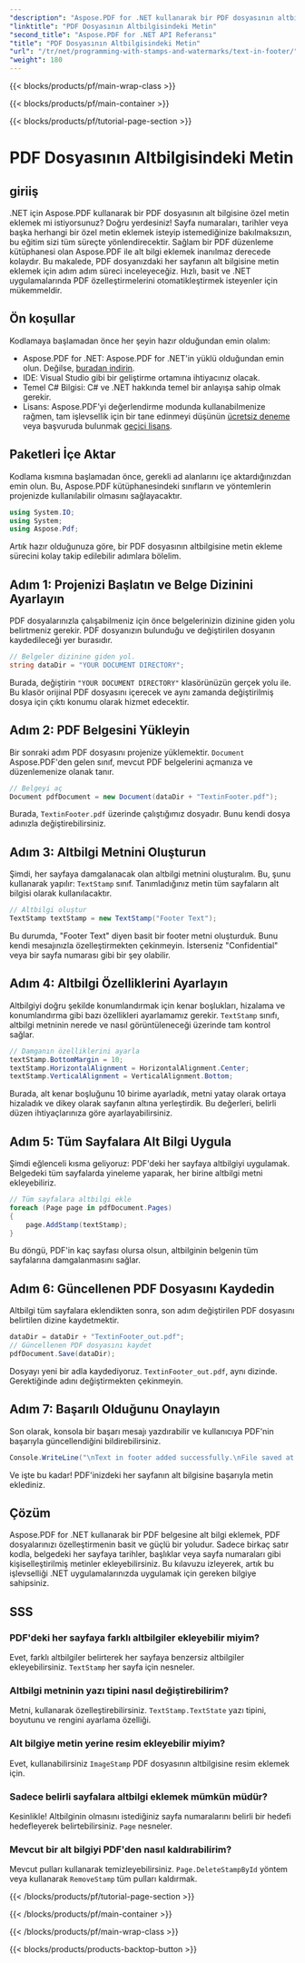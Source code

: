 ```yaml
---
"description": "Aspose.PDF for .NET kullanarak bir PDF dosyasının altbilgisine nasıl kolayca metin ekleyeceğinizi öğrenin. Sorunsuz entegrasyon için adım adım kılavuz dahildir."
"linktitle": "PDF Dosyasının Altbilgisindeki Metin"
"second_title": "Aspose.PDF for .NET API Referansı"
"title": "PDF Dosyasının Altbilgisindeki Metin"
"url": "/tr/net/programming-with-stamps-and-watermarks/text-in-footer/"
"weight": 180
---
```


{{< blocks/products/pf/main-wrap-class >}}

{{< blocks/products/pf/main-container >}}

{{< blocks/products/pf/tutorial-page-section >}}

# PDF Dosyasının Altbilgisindeki Metin

## giriiş

.NET için Aspose.PDF kullanarak bir PDF dosyasının alt bilgisine özel metin eklemek mi istiyorsunuz? Doğru yerdesiniz! Sayfa numaraları, tarihler veya başka herhangi bir özel metin eklemek isteyip istemediğinize bakılmaksızın, bu eğitim sizi tüm süreçte yönlendirecektir. Sağlam bir PDF düzenleme kütüphanesi olan Aspose.PDF ile alt bilgi eklemek inanılmaz derecede kolaydır. Bu makalede, PDF dosyanızdaki her sayfanın alt bilgisine metin eklemek için adım adım süreci inceleyeceğiz. Hızlı, basit ve .NET uygulamalarında PDF özelleştirmelerini otomatikleştirmek isteyenler için mükemmeldir.


## Ön koşullar

Kodlamaya başlamadan önce her şeyin hazır olduğundan emin olalım:

- Aspose.PDF for .NET: Aspose.PDF for .NET'in yüklü olduğundan emin olun. Değilse, [buradan indirin](https://releases.aspose.com/pdf/net/).
- IDE: Visual Studio gibi bir geliştirme ortamına ihtiyacınız olacak.
- Temel C# Bilgisi: C# ve .NET hakkında temel bir anlayışa sahip olmak gerekir.
- Lisans: Aspose.PDF'yi değerlendirme modunda kullanabilmenize rağmen, tam işlevsellik için bir tane edinmeyi düşünün [ücretsiz deneme](https://releases.aspose.com/) veya başvuruda bulunmak [geçici lisans](https://purchase.aspose.com/temporary-license/).

## Paketleri İçe Aktar

Kodlama kısmına başlamadan önce, gerekli ad alanlarını içe aktardığınızdan emin olun. Bu, Aspose.PDF kütüphanesindeki sınıfların ve yöntemlerin projenizde kullanılabilir olmasını sağlayacaktır.

```csharp
using System.IO;
using System;
using Aspose.Pdf;
```

Artık hazır olduğunuza göre, bir PDF dosyasının altbilgisine metin ekleme sürecini kolay takip edilebilir adımlara bölelim.

## Adım 1: Projenizi Başlatın ve Belge Dizinini Ayarlayın

PDF dosyalarınızla çalışabilmeniz için önce belgelerinizin dizinine giden yolu belirtmeniz gerekir. PDF dosyanızın bulunduğu ve değiştirilen dosyanın kaydedileceği yer burasıdır.

```csharp
// Belgeler dizinine giden yol.
string dataDir = "YOUR DOCUMENT DIRECTORY";
```

Burada, değiştirin `"YOUR DOCUMENT DIRECTORY"` klasörünüzün gerçek yolu ile. Bu klasör orijinal PDF dosyasını içerecek ve aynı zamanda değiştirilmiş dosya için çıktı konumu olarak hizmet edecektir.

## Adım 2: PDF Belgesini Yükleyin

Bir sonraki adım PDF dosyasını projenize yüklemektir. `Document` Aspose.PDF'den gelen sınıf, mevcut PDF belgelerini açmanıza ve düzenlemenize olanak tanır.

```csharp
// Belgeyi aç
Document pdfDocument = new Document(dataDir + "TextinFooter.pdf");
```

Burada, `TextinFooter.pdf` üzerinde çalıştığımız dosyadır. Bunu kendi dosya adınızla değiştirebilirsiniz.

## Adım 3: Altbilgi Metnini Oluşturun

Şimdi, her sayfaya damgalanacak olan altbilgi metnini oluşturalım. Bu, şunu kullanarak yapılır: `TextStamp` sınıf. Tanımladığınız metin tüm sayfaların alt bilgisi olarak kullanılacaktır.

```csharp
// Altbilgi oluştur
TextStamp textStamp = new TextStamp("Footer Text");
```

Bu durumda, "Footer Text" diyen basit bir footer metni oluşturduk. Bunu kendi mesajınızla özelleştirmekten çekinmeyin. İsterseniz "Confidential" veya bir sayfa numarası gibi bir şey olabilir.

## Adım 4: Altbilgi Özelliklerini Ayarlayın

Altbilgiyi doğru şekilde konumlandırmak için kenar boşlukları, hizalama ve konumlandırma gibi bazı özellikleri ayarlamamız gerekir. `TextStamp` sınıfı, altbilgi metninin nerede ve nasıl görüntüleneceği üzerinde tam kontrol sağlar.

```csharp
// Damganın özelliklerini ayarla
textStamp.BottomMargin = 10;
textStamp.HorizontalAlignment = HorizontalAlignment.Center;
textStamp.VerticalAlignment = VerticalAlignment.Bottom;
```

Burada, alt kenar boşluğunu 10 birime ayarladık, metni yatay olarak ortaya hizaladık ve dikey olarak sayfanın altına yerleştirdik. Bu değerleri, belirli düzen ihtiyaçlarınıza göre ayarlayabilirsiniz.

## Adım 5: Tüm Sayfalara Alt Bilgi Uygula

Şimdi eğlenceli kısma geliyoruz: PDF'deki her sayfaya altbilgiyi uygulamak. Belgedeki tüm sayfalarda yineleme yaparak, her birine altbilgi metni ekleyebiliriz.

```csharp
// Tüm sayfalara altbilgi ekle
foreach (Page page in pdfDocument.Pages)
{
    page.AddStamp(textStamp);
}
```

Bu döngü, PDF'in kaç sayfası olursa olsun, altbilginin belgenin tüm sayfalarına damgalanmasını sağlar.

## Adım 6: Güncellenen PDF Dosyasını Kaydedin

Altbilgi tüm sayfalara eklendikten sonra, son adım değiştirilen PDF dosyasını belirtilen dizine kaydetmektir.

```csharp
dataDir = dataDir + "TextinFooter_out.pdf";
// Güncellenen PDF dosyasını kaydet
pdfDocument.Save(dataDir);
```

Dosyayı yeni bir adla kaydediyoruz. `TextinFooter_out.pdf`, aynı dizinde. Gerektiğinde adını değiştirmekten çekinmeyin.

## Adım 7: Başarılı Olduğunu Onaylayın

Son olarak, konsola bir başarı mesajı yazdırabilir ve kullanıcıya PDF'nin başarıyla güncellendiğini bildirebilirsiniz.

```csharp
Console.WriteLine("\nText in footer added successfully.\nFile saved at " + dataDir);
```

Ve işte bu kadar! PDF'inizdeki her sayfanın alt bilgisine başarıyla metin eklediniz.

## Çözüm

Aspose.PDF for .NET kullanarak bir PDF belgesine alt bilgi eklemek, PDF dosyalarınızı özelleştirmenin basit ve güçlü bir yoludur. Sadece birkaç satır kodla, belgedeki her sayfaya tarihler, başlıklar veya sayfa numaraları gibi kişiselleştirilmiş metinler ekleyebilirsiniz. Bu kılavuzu izleyerek, artık bu işlevselliği .NET uygulamalarınızda uygulamak için gereken bilgiye sahipsiniz.

## SSS

### PDF'deki her sayfaya farklı altbilgiler ekleyebilir miyim?  
Evet, farklı altbilgiler belirterek her sayfaya benzersiz altbilgiler ekleyebilirsiniz. `TextStamp` her sayfa için nesneler.

### Altbilgi metninin yazı tipini nasıl değiştirebilirim?  
Metni, kullanarak özelleştirebilirsiniz. `TextStamp.TextState` yazı tipini, boyutunu ve rengini ayarlama özelliği.

### Alt bilgiye metin yerine resim ekleyebilir miyim?  
Evet, kullanabilirsiniz `ImageStamp` PDF dosyasının altbilgisine resim eklemek için.

### Sadece belirli sayfalara altbilgi eklemek mümkün müdür?  
Kesinlikle! Altbilginin olmasını istediğiniz sayfa numaralarını belirli bir hedefi hedefleyerek belirtebilirsiniz. `Page` nesneler.

### Mevcut bir alt bilgiyi PDF'den nasıl kaldırabilirim?  
Mevcut pulları kullanarak temizleyebilirsiniz. `Page.DeleteStampById` yöntem veya kullanarak `RemoveStamp` tüm pulları kaldırmak.

{{< /blocks/products/pf/tutorial-page-section >}}

{{< /blocks/products/pf/main-container >}}

{{< /blocks/products/pf/main-wrap-class >}}

{{< blocks/products/products-backtop-button >}}